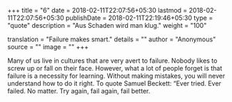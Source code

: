 +++
title        = "6"
date         = 2018-02-11T22:07:56+05:30
lastmod      = 2018-02-11T22:07:56+05:30
publishDate  = 2018-02-11T22:19:46+05:30
type         = "quote"
description  = "Aus Schaden wird man klug."
weight       = "100"

translation  = "Failure makes smart."
details      = ""
author       = "Anonymous"
source       = ""
image        = ""
+++

Many of us live in cultures that are very avert to failure. Nobody likes
to screw up or fall on their face. However, what a lot of people forget is
that failure is a necessity for learning. Without making mistakes, you will
never understand how to do it right. To quote Samuel Beckett: “Ever tried.
Ever failed. No matter. Try again, fail again, fail better.
